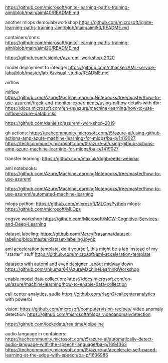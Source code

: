 https://github.com/microsoft/ignite-learning-paths-training-aiml/blob/main/aiml40/README.md

another mlops demo/lab/workshop
https://github.com/microsoft/ignite-learning-paths-training-aiml/blob/main/aiml50/README.md


containers/onnx:  
https://github.com/microsoft/ignite-learning-paths-training-aiml/blob/main/aiml20/README.md



https://github.com/csiebler/azureml-workshop-2020

model deployment to iotedge:  https://github.com/nthacker/AML-service-labs/blob/master/lab-6/visual-studio/README.md

airflow

mlflow
    https://github.com/Azure/MachineLearningNotebooks/tree/master/how-to-use-azureml/track-and-monitor-experiments/using-mlflow
    details with dbr:  https://docs.microsoft.com/en-us/azure/machine-learning/how-to-use-mlflow-azure-databricks

https://github.com/danielsc/azureml-workshop-2019

gh actions:  https://techcommunity.microsoft.com/t5/azure-ai/using-github-actions-amp-azure-machine-learning-for-mlops/ba-p/1419027
https://techcommunity.microsoft.com/t5/azure-ai/using-github-actions-amp-azure-machine-learning-for-mlops/ba-p/1419027

transfer learning:  https://github.com/maxluk/dogbreeds-webinar

aml notebooks:  https://github.com/Azure/MachineLearningNotebooks/tree/master/how-to-use-azureml

https://github.com/Azure/MachineLearningNotebooks/tree/master/how-to-use-azureml/automated-machine-learning

mlops python:  https://github.com/microsoft/MLOpsPython
mlops:  https://github.com/microsoft/MLOps

cogsvc workshop
https://github.com/Microsoft/MCW-Cognitive-Services-and-Deep-Learning

dataset labeling:  https://github.com/MercyPrasanna/dataset-labeling/blob/master/dataset-labeling.ipynb


aml acceleration template, do it yourself, this might be a lab instead of my "starter" stuff
https://github.com/microsoft/aml-acceleration-template


datasets with automl and even designer...about midway down
https://github.com/shkumar64/AzureMachineLearningWorkshop

enable model data collection:
https://docs.microsoft.com/en-us/azure/machine-learning/how-to-enable-data-collection

call center analytics, audio
https://github.com/rlagh2/callcenteranalytics with powerbi


vision:  https://github.com/microsoft/computervision-recipes/
video anomaly detection:  https://github.com/microsoft/mlops_videoanomalydetection

https://github.com/lockedata/realtimeAIpipeline

audio language in containers:  https://techcommunity.microsoft.com/t5/azure-ai/automatically-detect-audio-language-with-the-speech-language/ba-p/1694363
https://techcommunity.microsoft.com/t5/azure-ai/accelerate-self-paced-learning-at-the-edge-with-speech/ba-p/1636986


